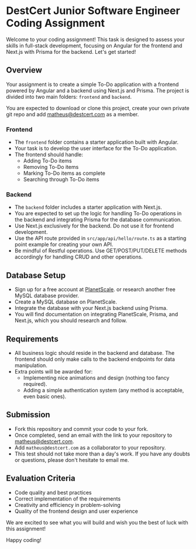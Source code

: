 # DestCert Junior Software Engineer Coding Assignment

Welcome to your coding assignment! This task is designed to assess your skills in full-stack development, focusing on Angular for the frontend and Next.js with Prisma for the backend. Let's get started!

## Overview

Your assignment is to create a simple To-Do application with a frontend powered by Angular and a backend using Next.js and Prisma. The project is divided into two main folders: `frontend` and `backend`.

You are expected to download or clone this project, create your own private git repo and add matheus@destcert.com as a member. 

### Frontend

- The `frontend` folder contains a starter application built with Angular.
- Your task is to develop the user interface for the To-Do application.
- The frontend should handle:
  - Adding To-Do items
  - Removing To-Do items
  - Marking To-Do items as complete
  - Searching through To-Do items

### Backend

- The `backend` folder includes a starter application with Next.js.
- You are expected to set up the logic for handling To-Do operations in the backend and integrating Prisma for the database communication.
- Use Next.js exclusively for the backend. Do not use it for frontend development.
- Use the API route provided in `src/app/api/hello/route.ts` as a starting point example for creating your own API.
- Be mindful of Restful operations. Use GET/POST/PUT/DELETE methods accordingly for handling CRUD and other operations.

## Database Setup

- Sign up for a free account at [PlanetScale](https://planetscale.com/). or research another free MySQL database provider.
- Create a MySQL database on PlanetScale.
- Integrate the database with your Next.js backend using Prisma.
- You will find documentation on integrating PlanetScale, Prisma, and Next.js, which you should research and follow.

## Requirements

- All business logic should reside in the backend and database. The frontend should only make calls to the backend endpoints for data manipulation.
- Extra points will be awarded for:
  - Implementing nice animations and design (nothing too fancy required).
  - Adding a simple authentication system (any method is acceptable, even basic ones).

## Submission

- Fork this repository and commit your code to your fork.
- Once completed, send an email with the link to your repository to matheus@destcert.com.
- Add `matheus@destcert.com` as a collaborator to your repository.
- This test should not take more than a day's work. If you have any doubts or questions, please don't hesitate to email me.

## Evaluation Criteria

- Code quality and best practices
- Correct implementation of the requirements
- Creativity and efficiency in problem-solving
- Quality of the frontend design and user experience

We are excited to see what you will build and wish you the best of luck with this assignment!

Happy coding!
